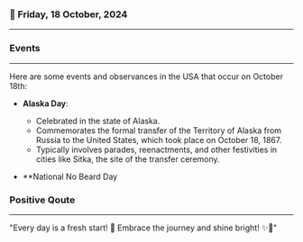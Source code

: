 ### 📅 Friday, 18 October, 2024
------
### Events
------
Here are some events and observances in the USA that occur on October 18th:

- **Alaska Day**:
  - Celebrated in the state of Alaska.
  - Commemorates the formal transfer of the Territory of Alaska from Russia to the United States, which took place on October 18, 1867.
  - Typically involves parades, reenactments, and other festivities in cities like Sitka, the site of the transfer ceremony.

- **National No Beard Day
### Positive Qoute
------
"Every day is a fresh start! 🌅 Embrace the journey and shine bright! ✨💪"
